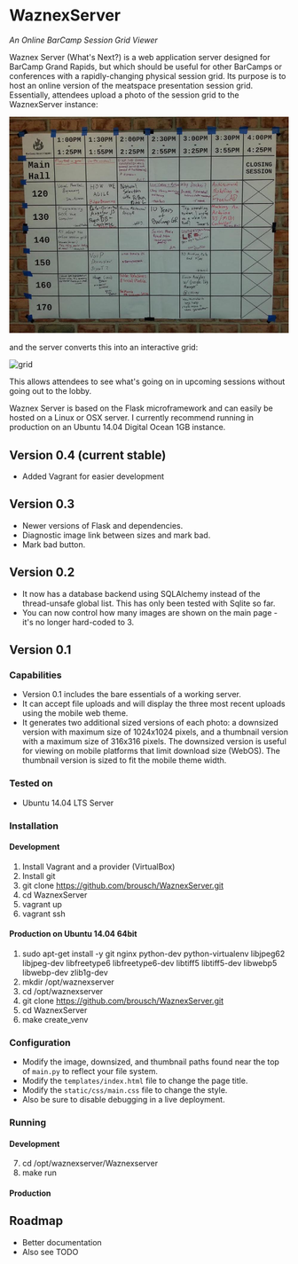# WaznexServer #

*An Online BarCamp Session Grid Viewer*

Waznex Server (What's Next?) is a web application server designed for BarCamp Grand Rapids, but which should be useful for other BarCamps or conferences with a rapidly-changing physical session grid. Its purpose is to host an online version of the meatspace presentation session grid. Essentially, attendees upload a photo of the session grid to the WaznexServer instance:

![photo](assets/photo.jpg)

and the server converts this into an interactive grid:

![grid](assets/grid.png)

This allows attendees to see what's going on in upcoming sessions without going out to the lobby.

Waznex Server is based on the Flask microframework and can easily be hosted on a Linux or OSX server. I currently recommend running in production on an Ubuntu 14.04 Digital Ocean 1GB instance.

## Version 0.4 (current stable) ##

- Added Vagrant for easier development

## Version 0.3 ##

- Newer versions of Flask and dependencies.
- Diagnostic image link between sizes and mark bad.
- Mark bad button.

## Version 0.2 ##

- It now has a database backend using SQLAlchemy instead of the thread-unsafe global list. This has only been tested with Sqlite so far.
- You can now control how many images are shown on the main page - it's no longer hard-coded to 3.

## Version 0.1 ##

### Capabilities ###

- Version 0.1 includes the bare essentials of a working server.
- It can accept file uploads and will display the three most recent uploads using the mobile web theme.
- It generates two additional sized versions of each photo: a downsized version with maximum size of 1024x1024 pixels, and a thumbnail version with a maximum size of 316x316 pixels. The downsized version is useful for viewing on mobile platforms that limit download size (WebOS).  The thumbnail version is sized to fit the mobile theme width.

### Tested on ###

- Ubuntu 14.04 LTS Server

### Installation ###

#### Development ####

1. Install Vagrant and a provider (VirtualBox)
2. Install git
3. git clone https://github.com/brousch/WaznexServer.git
4. cd WaznexServer
5. vagrant up
6. vagrant ssh

#### Production on Ubuntu 14.04 64bit ####

1. sudo apt-get install -y git nginx python-dev python-virtualenv libjpeg62 libjpeg-dev libfreetype6 libfreetype6-dev libtiff5 libtiff5-dev libwebp5 libwebp-dev zlib1g-dev
2. mkdir /opt/waznexserver
3. cd /opt/waznexserver
4. git clone https://github.com/brousch/WaznexServer.git
5. cd WaznexServer
6. make create_venv

### Configuration ###

- Modify the image, downsized, and thumbnail paths found near the top of `main.py` to reflect your file system.
- Modify the `templates/index.html` file to change the page title.
- Modify the `static/css/main.css` file to change the style.
- Also be sure to disable debugging in a live deployment.

### Running ###

#### Development ####
7. cd /opt/waznexserver/Waznexserver
8. make run

#### Production ####

## Roadmap ##

- Better documentation
- Also see TODO
